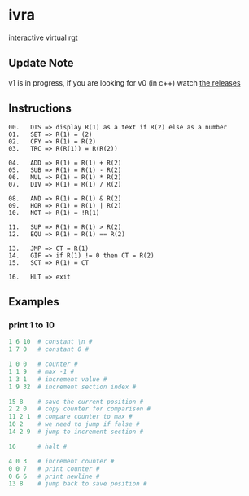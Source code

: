 # ivra
interactive virtual rgt

## Update Note

v1 is in progress, if you are looking for v0 (in c++) watch [the releases](https://github.com/elydre/ivra/releases)

## Instructions

```
00.   DIS => display R(1) as a text if R(2) else as a number
01.   SET => R(1) = (2)
02.   CPY => R(1) = R(2)
03.   TRC => R(R(1)) = R(R(2))

04.   ADD => R(1) = R(1) + R(2)
05.   SUB => R(1) = R(1) - R(2)
06.   MUL => R(1) = R(1) * R(2)
07.   DIV => R(1) = R(1) / R(2)

08.   AND => R(1) = R(1) & R(2)
09.   HOR => R(1) = R(1) | R(2)
10.   NOT => R(1) = !R(1)

11.   SUP => R(1) = R(1) > R(2)
12.   EQU => R(1) = R(1) == R(2)

13.   JMP => CT = R(1)
14.   GIF => if R(1) != 0 then CT = R(2)
15.   SCT => R(1) = CT

16.   HLT => exit
```

## Examples

### print 1 to 10

```py
1 6 10  # constant \n #
1 7 0   # constant 0 #

1 0 0   # counter #
1 1 9   # max -1 #
1 3 1   # increment value #
1 9 32  # increment section index #

15 8    # save the current position #
2 2 0   # copy counter for comparison #
11 2 1  # compare counter to max #
10 2    # we need to jump if false #
14 2 9  # jump to increment section #

16      # halt #

4 0 3   # increment counter #
0 0 7   # print counter #
0 6 6   # print newline #
13 8    # jump back to save position #
```
